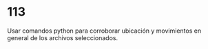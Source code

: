 # 113
Usar comandos python para corroborar ubicación y movimientos en general de los archivos seleccionados.
